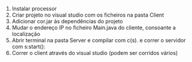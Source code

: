 1. Instalar processor
2. Criar projeto no visual studio com os ficheiros na pasta Client
3. Adicionar cor.jar às dependências do projeto
4. Mudar o endereço IP no ficheiro Main.java do cliente, consoante a localização
5. Abrir terminal na pasta Server e compilar com c(s). e correr o servidor com s:start():
6. Correr o client através do visual studio (podem ser corridos vários)
